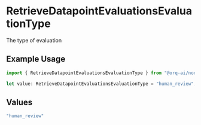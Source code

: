 # RetrieveDatapointEvaluationsEvaluationType

The type of evaluation

## Example Usage

```typescript
import { RetrieveDatapointEvaluationsEvaluationType } from "@orq-ai/node/models/operations";

let value: RetrieveDatapointEvaluationsEvaluationType = "human_review";
```

## Values

```typescript
"human_review"
```